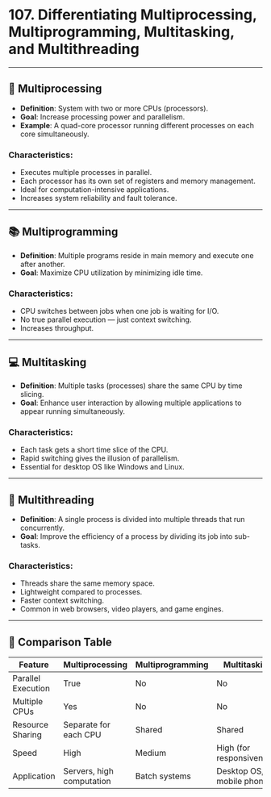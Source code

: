 # 107. Differentiating Multiprocessing, Multiprogramming, Multitasking, and Multithreading

---

## 🧠 Multiprocessing

- **Definition**: System with two or more CPUs (processors).
- **Goal**: Increase processing power and parallelism.
- **Example**: A quad-core processor running different processes on each core simultaneously.

### Characteristics:
- Executes multiple processes in parallel.
- Each processor has its own set of registers and memory management.
- Ideal for computation-intensive applications.
- Increases system reliability and fault tolerance.

---

## 📚 Multiprogramming

- **Definition**: Multiple programs reside in main memory and execute one after another.
- **Goal**: Maximize CPU utilization by minimizing idle time.

### Characteristics:
- CPU switches between jobs when one job is waiting for I/O.
- No true parallel execution — just context switching.
- Increases throughput.

---

## 💻 Multitasking

- **Definition**: Multiple tasks (processes) share the same CPU by time slicing.
- **Goal**: Enhance user interaction by allowing multiple applications to appear running simultaneously.

### Characteristics:
- Each task gets a short time slice of the CPU.
- Rapid switching gives the illusion of parallelism.
- Essential for desktop OS like Windows and Linux.

---

## 🔄 Multithreading

- **Definition**: A single process is divided into multiple threads that run concurrently.
- **Goal**: Improve the efficiency of a process by dividing its job into sub-tasks.

### Characteristics:
- Threads share the same memory space.
- Lightweight compared to processes.
- Faster context switching.
- Common in web browsers, video players, and game engines.

---

## 🔁 Comparison Table

| Feature              | Multiprocessing          | Multiprogramming         | Multitasking              | Multithreading            |
|----------------------|--------------------------|---------------------------|----------------------------|----------------------------|
| Parallel Execution   | True                     | No                        | No                         | Yes (within a process)     |
| Multiple CPUs        | Yes                      | No                        | No                         | No                         |
| Resource Sharing     | Separate for each CPU    | Shared                    | Shared                     | Shared                     |
| Speed                | High                     | Medium                    | High (for responsiveness)  | Very High (lightweight)    |
| Application          | Servers, high computation| Batch systems             | Desktop OS, mobile phones  | Real-time apps, GUIs       |
